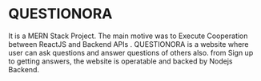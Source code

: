 # QUESTIONORA
It is a MERN Stack Project.
The main motive was to Execute Cooperation between ReactJS and Backend APIs .
QUESTIONORA is a website where user can ask questions and answer questions of others also.
from Sign up to getting answers, the website is operatable and backed by Nodejs Backend.
